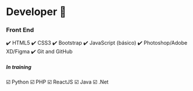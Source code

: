 # Developer :rocket: #

### Front End ###

:heavy_check_mark: HTML5
:heavy_check_mark: CSS3
:heavy_check_mark: Bootstrap
:heavy_check_mark: JavaScript (básico)
:heavy_check_mark: Photoshop/Adobe XD/Figma
:heavy_check_mark: Git and GitHub

##### In training ######

:ballot_box_with_check: Python
:ballot_box_with_check: PHP
:ballot_box_with_check: ReactJS
:ballot_box_with_check: Java
:ballot_box_with_check: .Net



